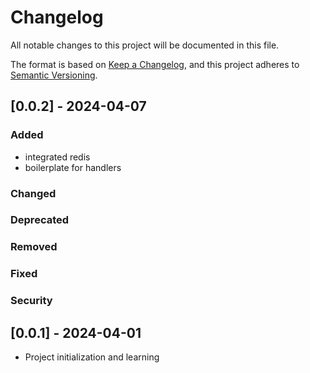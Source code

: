 # Changelog

All notable changes to this project will be documented in this file.

The format is based on [Keep a Changelog],
and this project adheres to [Semantic Versioning].

## [0.0.2] - 2024-04-07

### Added

-   integrated redis
-   boilerplate for handlers

### Changed

### Deprecated

### Removed

### Fixed

### Security

## [0.0.1] - 2024-04-01

-   Project initialization and learning

<!-- Links -->

[keep a changelog]: https://keepachangelog.com/en/1.0.0/
[semantic versioning]: https://semver.org/spec/v2.0.0.html

<!-- Versions -->

<!-- [0.0.1]: https://github.com:bsreeram08/webrtc/releases/tag/v0.0.1 -->
